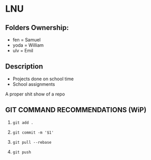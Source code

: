 # LNU

## Folders Ownership:

- fen = Samuel
- yoda = William
- ulv = Emil

## Description

- Projects done on school time
- School assignments

A proper shit show of a repo

## GIT COMMAND RECOMMENDATIONS (WiP)

1. `git add .`

2. `git commit -m '$1'`

3. `git pull --rebase`

4. `git push`


